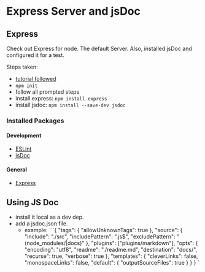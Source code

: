 # Express Server and jsDoc

## Express

Check out Express for node. The default Server.
Also, installed jsDoc and configured it for a test.

Steps taken:

- [tutorial followed](https://developer.mozilla.org/en-US/docs/Learn/Server-side/Express_Nodejs/development_environment)
- `npm init`
- follow all prompted steps
- install express: `npm install express`
- install jsdoc: `npm install --save-dev jsdoc`

### Installed Packages

#### Development

- [ESLint](https://eslint.org/)
- [jsDoc](https://github.com/jsdoc/jsdoc)

#### General

- [Express](https://expressjs.com/)

## Using JS Doc

- install it local as a dev dep.
- add a jsdoc.json file.
  - example: ```{
  "tags": {
    "allowUnknownTags": true
  },
  "source": {
    "include": "./src",
    "includePattern": ".js$",
    "excludePattern": "(node_modules/|docs)"
  },
  "plugins": ["plugins/markdown"],
  "opts": {
    "encoding": "utf8",
    "readme": "./readme.md",
    "destination": "docs/",
    "recurse": true,
    "verbose": true
  },
  "templates": {
    "cleverLinks": false,
    "monospaceLinks": false,
    "default": {
      "outputSourceFiles": true
    }
  }
}
`

